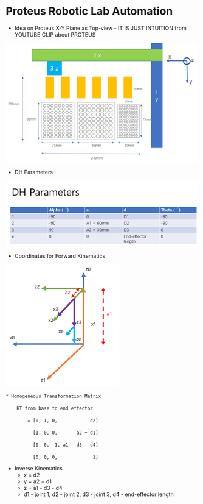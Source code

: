 # Proteus Robotic Lab Automation

* Idea on Proteus X-Y Plane as Top-view - IT IS JUST INTUITION from YOUTUBE CLIP about PROTEUS

![x_y_top_view](./img/x_y_top_view.png)

* DH Parameters

![dh parameters](./img/dh.png)

* Coordinates for Forward Kinematics

![kinematics](./img/kine.png)

    * Homogeneous Transformation Matrix

        HT from base to end effector

            = [0, 1, 0,            d2]

              [1, 0, 0,       a2 + d1]
              
              [0, 0, -1, a1 - d3 - d4]
              
              [0, 0, 0,             1]
              
* Inverse Kinematics
    * x = d2
    * y = a2 + d1
    * z = a1 - d3 - d4
    * d1 - joint 1, d2 - joint 2, d3 - joint 3, d4 - end-effector length